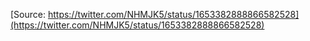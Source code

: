 [Source: https://twitter.com/NHMJK5/status/1653382888866582528](https://twitter.com/NHMJK5/status/1653382888866582528)